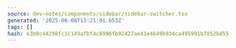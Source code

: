 ```yaml
---
source: dev-notes/components/sidebar/sidebar-switcher.tsx
generated: '2025-06-08T13:21:01.653Z'
tags: []
hash: e3b0c44298fc1c149afbf4c8996fb92427ae41e4649b934ca495991b7852b855
---
```


